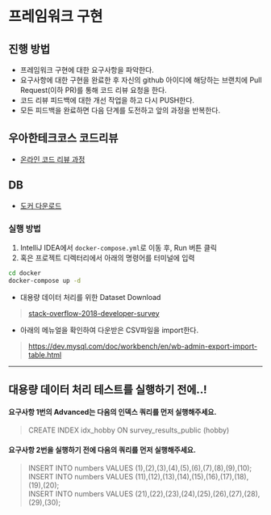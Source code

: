 # 프레임워크 구현
## 진행 방법
* 프레임워크 구현에 대한 요구사항을 파악한다.
* 요구사항에 대한 구현을 완료한 후 자신의 github 아이디에 해당하는 브랜치에 Pull Request(이하 PR)를 통해 코드 리뷰 요청을 한다.
* 코드 리뷰 피드백에 대한 개선 작업을 하고 다시 PUSH한다.
* 모든 피드백을 완료하면 다음 단계를 도전하고 앞의 과정을 반복한다.

## 우아한테크코스 코드리뷰
* [온라인 코드 리뷰 과정](https://github.com/woowacourse/woowacourse-docs/blob/master/maincourse/README.md)


## DB

- [도커 다운로드](https://www.docker.com/products/docker-desktop)

### 실행 방법

1. IntelliJ IDEA에서 `docker-compose.yml`로 이동 후, Run 버튼 클릭
2. 혹은 프로젝트 디렉터리에서 아래의 명령어를 터미널에 입력

```bash
cd docker
docker-compose up -d
```

- 대용량 데이터 처리를 위한 Dataset Download

> [stack-overflow-2018-developer-survey](https://www.kaggle.com/stackoverflow/stack-overflow-2018-developer-survey)

- 아래의 메뉴얼을 확인하여 다운받은 CSV파일을 import한다.

> https://dev.mysql.com/doc/workbench/en/wb-admin-export-import-table.html



---
## 대용량 데이터 처리 테스트를 실행하기 전에..!

#### 요구사항 1번의 Advanced는 다음의 인덱스 쿼리를 먼저 실행해주세요.
> CREATE INDEX idx_hobby ON survey_results_public (hobby)

#### 요구사항 2번을 실행하기 전에 다음의 쿼리를 먼저 실행해주세요.
> INSERT INTO numbers VALUES (1),(2),(3),(4),(5),(6),(7),(8),(9),(10); <br>
  INSERT INTO numbers VALUES (11),(12),(13),(14),(15),(16),(17),(18),(19),(20); <br>
  INSERT INTO numbers VALUES (21),(22),(23),(24),(25),(26),(27),(28),(29),(30);